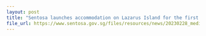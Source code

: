 ```yaml
---
layout: post
title: "Sentosa launches accommodation on Lazarus Island for the first time with low-carbon “tiny houses”"
file_url: https://www.sentosa.gov.sg/files/resources/news/20230228_media_release_sentosa_launches_accommodation_on_lazarus_island_for_the_first_time.pdf
---
```

